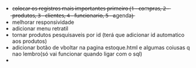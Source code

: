 - c̶o̶l̶o̶c̶a̶r̶ ̶o̶s̶ ̶r̶e̶g̶i̶s̶t̶r̶o̶s̶ ̶m̶a̶i̶s̶ ̶i̶m̶p̶o̶r̶t̶a̶n̶t̶e̶s̶ ̶p̶r̶i̶m̶e̶i̶r̶o̶ ̶(̶1̶ ̶-̶ ̶c̶o̶m̶p̶r̶a̶s̶,̶ ̶2̶ ̶-̶ ̶p̶r̶o̶d̶u̶t̶o̶s̶,̶ ̶3̶ ̶-̶ ̶c̶l̶i̶e̶n̶t̶e̶s̶,̶ ̶4̶ ̶-̶ ̶f̶u̶n̶c̶i̶o̶n̶a̶r̶i̶o̶,̶ ̶5̶ ̶-̶ ̶agenda)̶
- melhorar responsividade
- adicionar menu retratil
- tornar produtos pesquisaveis por id (terá que adicionar id automatico aos produtos)
- adicionar botão de vboltar na pagina estoque.html e algumas coiusas q nao lembro(só vai funcionar quando ligar com o sql)
- 
